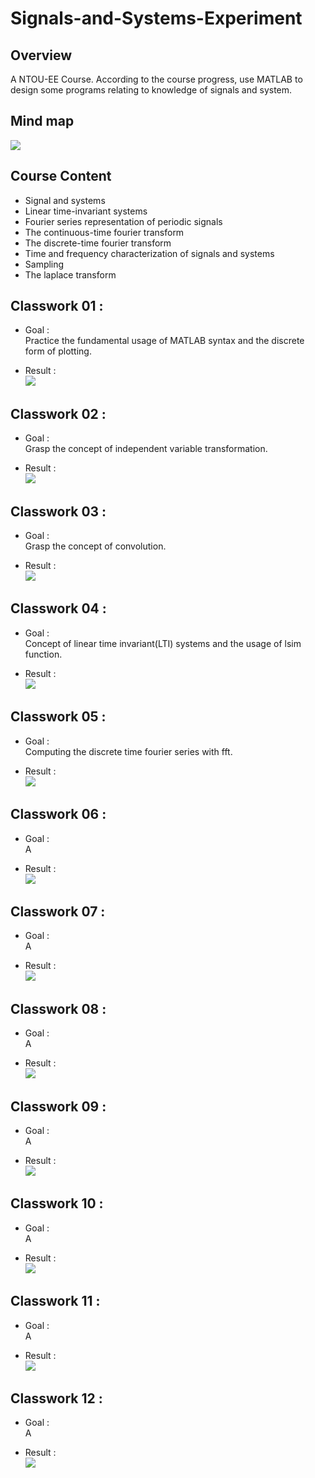 # Signals-and-Systems-Experiment
## Overview
A NTOU-EE Course. According to the course progress, use MATLAB to design some programs relating to knowledge of signals and system.
>

## Mind map
![](https://github.com/tailer954/Signals-and-Systems-Experiment/blob/master/%E8%A8%8A%E8%99%9F%E8%88%87%E7%B3%BB%E7%B5%B1.png)
>

## Course Content
* Signal and systems
* Linear time-invariant systems
* Fourier series representation of periodic signals
* The continuous-time fourier transform
* The discrete-time fourier transform
* Time and frequency characterization of signals and systems
* Sampling
* The laplace transform

## Classwork 01 : 
>
- Goal :    
Practice the fundamental usage of MATLAB syntax and the discrete form of plotting.
>
- Result :     
![](https://github.com/tailer954/Signals-and-Systems-Experiment/blob/master/figure/Work01.PNG)
>
## Classwork 02 : 
>
- Goal :    
Grasp the concept of independent variable transformation.
>
- Result :     
![](https://github.com/tailer954/Signals-and-Systems-Experiment/blob/master/figure/Work02.PNG)
>
## Classwork 03 : 
>
- Goal :    
Grasp the concept of convolution.
>
- Result :    
![](https://github.com/tailer954/Signals-and-Systems-Experiment/blob/master/figure/Work03.PNG)
>
## Classwork 04 : 
>
- Goal :    
Concept of linear time invariant(LTI) systems and the usage of lsim function.
>
- Result :    
![](https://github.com/tailer954/Signals-and-Systems-Experiment/blob/master/figure/Work04.PNG)
>
## Classwork 05 : 
>
- Goal :    
Computing the discrete time fourier series with fft.
>
- Result :    
![](https://github.com/tailer954/Signals-and-Systems-Experiment/blob/master/figure/Work05.PNG)
>
## Classwork 06 : 
>
- Goal :    
A 
>
- Result :    
![](https://github.com/tailer954/Signals-and-Systems-Experiment/blob/master/figure/Work06.PNG)
>
## Classwork 07 : 
>
- Goal :    
A 
>
- Result :    
![](https://github.com/tailer954/Signals-and-Systems-Experiment/blob/master/figure/Work07.PNG)
>
## Classwork 08 : 
>
- Goal :    
A 
>
- Result :    
![](https://github.com/tailer954/Signals-and-Systems-Experiment/blob/master/figure/Work08.PNG)
>
## Classwork 09 : 
>
- Goal :    
A 
>
- Result :    
![](https://github.com/tailer954/Signals-and-Systems-Experiment/blob/master/figure/Work09.PNG)
>
## Classwork 10 : 
>
- Goal :    
A 
>
- Result :    
![](https://github.com/tailer954/Signals-and-Systems-Experiment/blob/master/figure/Work10.PNG)
>
## Classwork 11 : 
>
- Goal :    
A 
>
- Result :    
![](https://github.com/tailer954/Signals-and-Systems-Experiment/blob/master/figure/Work11.PNG)
>
## Classwork 12 : 
>
- Goal :    
A 
>
- Result :    
![](https://github.com/tailer954/Signals-and-Systems-Experiment/blob/master/figure/Work12.PNG)
>
